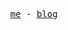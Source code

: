 <p align="center">
  <samp>
    <a href="https://www.dastasoft.com">me</a> -
    <a href="https://blog.dastasoft.com">blog</a>
  </samp>
</p>
